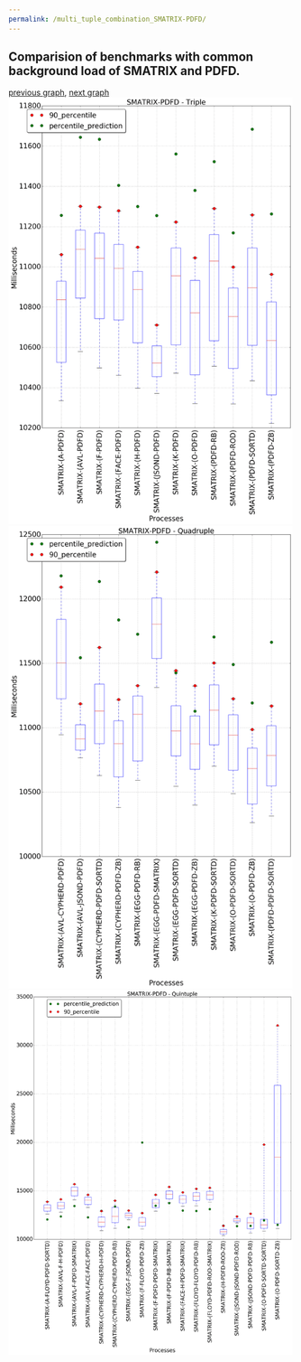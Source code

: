 ```yaml
---
permalink: /multi_tuple_combination_SMATRIX-PDFD/
---
```



## Comparision of benchmarks with common background load of SMATRIX and PDFD.

[previous graph](../multi_tuple_combination_SMATRIX-O/), [next graph](../multi_tuple_combination_SMATRIX-RB/)
![graph figure](./images/triple/SMATRIX/SMATRIX-PDFD_box.png)![graph figure](./images/quadruple/SMATRIX/SMATRIX-PDFD_box.png)![graph figure](./images/quintuple/SMATRIX/SMATRIX-PDFD_box.png)